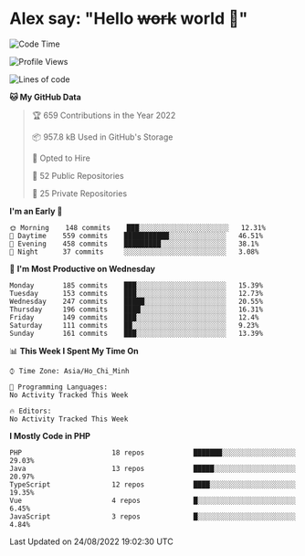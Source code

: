# Alex say: "Hello ~~work~~ world 🐾"

<!--START_SECTION:waka-->
![Code Time](http://img.shields.io/badge/Code%20Time-838%20hrs%2047%20mins-blue)

![Profile Views](http://img.shields.io/badge/Profile%20Views-1-blue)

![Lines of code](https://img.shields.io/badge/From%20Hello%20World%20I%27ve%20Written-1%20Million%20lines%20of%20code-blue)

**🐱 My GitHub Data** 

> 🏆 659 Contributions in the Year 2022
 > 
> 📦 957.8 kB Used in GitHub's Storage 
 > 
> 💼 Opted to Hire
 > 
> 📜 52 Public Repositories 
 > 
> 🔑 25 Private Repositories  
 > 
**I'm an Early 🐤** 

```text
🌞 Morning    148 commits    ███░░░░░░░░░░░░░░░░░░░░░░   12.31% 
🌆 Daytime    559 commits    ███████████░░░░░░░░░░░░░░   46.51% 
🌃 Evening    458 commits    █████████░░░░░░░░░░░░░░░░   38.1% 
🌙 Night      37 commits     ░░░░░░░░░░░░░░░░░░░░░░░░░   3.08%

```
📅 **I'm Most Productive on Wednesday** 

```text
Monday       185 commits    ███░░░░░░░░░░░░░░░░░░░░░░   15.39% 
Tuesday      153 commits    ███░░░░░░░░░░░░░░░░░░░░░░   12.73% 
Wednesday    247 commits    █████░░░░░░░░░░░░░░░░░░░░   20.55% 
Thursday     196 commits    ████░░░░░░░░░░░░░░░░░░░░░   16.31% 
Friday       149 commits    ███░░░░░░░░░░░░░░░░░░░░░░   12.4% 
Saturday     111 commits    ██░░░░░░░░░░░░░░░░░░░░░░░   9.23% 
Sunday       161 commits    ███░░░░░░░░░░░░░░░░░░░░░░   13.39%

```


📊 **This Week I Spent My Time On** 

```text
⌚︎ Time Zone: Asia/Ho_Chi_Minh

💬 Programming Languages: 
No Activity Tracked This Week

🔥 Editors: 
No Activity Tracked This Week

```

**I Mostly Code in PHP** 

```text
PHP                      18 repos            ███████░░░░░░░░░░░░░░░░░░   29.03% 
Java                     13 repos            █████░░░░░░░░░░░░░░░░░░░░   20.97% 
TypeScript               12 repos            ████░░░░░░░░░░░░░░░░░░░░░   19.35% 
Vue                      4 repos             █░░░░░░░░░░░░░░░░░░░░░░░░   6.45% 
JavaScript               3 repos             █░░░░░░░░░░░░░░░░░░░░░░░░   4.84%

```



 Last Updated on 24/08/2022 19:02:30 UTC
<!--END_SECTION:waka-->
